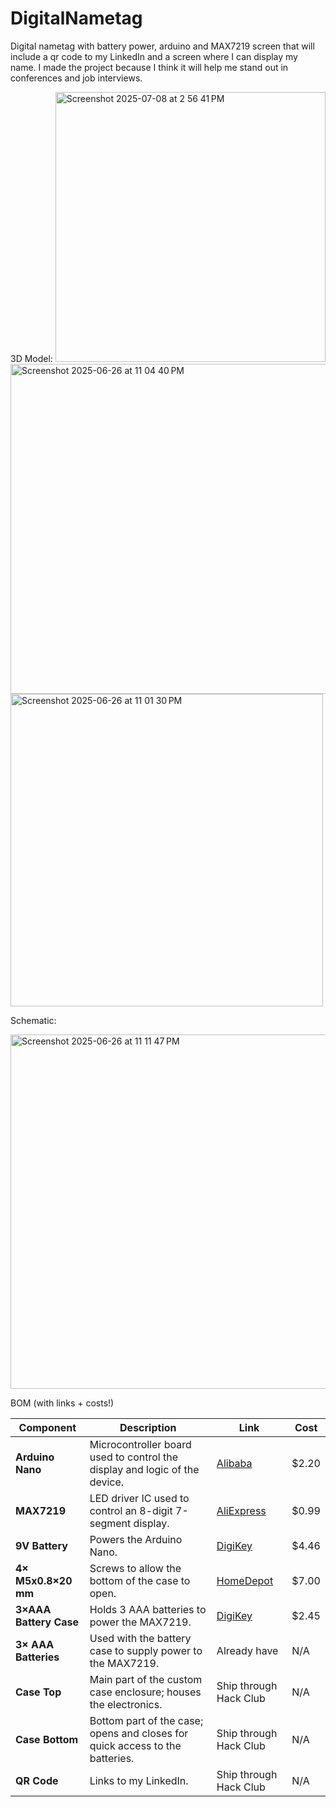 # DigitalNametag
Digital nametag with battery power, arduino and MAX7219 screen that will include a qr code to my LinkedIn and a screen where I can display my name. I made the project because I think it will help me stand out in conferences and job interviews. 


3D Model:
<img width="432" alt="Screenshot 2025-07-08 at 2 56 41 PM" src="https://github.com/user-attachments/assets/9c0de57f-cd84-42bb-9496-d634fc92edc9" />
<img width="528" alt="Screenshot 2025-06-26 at 11 04 40 PM" src="https://github.com/user-attachments/assets/4953f7a0-eed6-4406-aeef-a10927daa06b" />
<img width="500" alt="Screenshot 2025-06-26 at 11 01 30 PM" src="https://github.com/user-attachments/assets/46b5e188-b0d6-46b6-ac65-5fa42048e398" />

Schematic: 

<img width="567" alt="Screenshot 2025-06-26 at 11 11 47 PM" src="https://github.com/user-attachments/assets/37e26f06-32ff-4df7-9e77-6cce48dde893" />


BOM (with links + costs!) 



| Component              | Description                                                                  | Link                                                                                                 | Cost     |
| ---------------------- | ---------------------------------------------------------------------------- | ---------------------------------------------------------------------------------------------------- | -------- |
| **Arduino Nano**       | Microcontroller board used to control the display and logic of the device.   | [Alibaba](https://www.alibaba.com/pla/good-quality-Arduino-Nano-V30-CH340G_1600942840347.html)       | \$2.20   |
| **MAX7219**            | LED driver IC used to control an 8-digit 7-segment display.                  | [AliExpress](https://www.aliexpress.us/item/3256805668841965.html)                                   | \$0.99   |
| **9V Battery**         | Powers the Arduino Nano.                                                     | [DigiKey](https://www.digikey.com/en/products/detail/duracell-industrial-operations-inc/9V/21259959) | \$4.46   |
| **4× M5x0.8×20 mm**    | Screws to allow the bottom of the case to open.                              | [HomeDepot](https://www.homedepot.com/pep/Everbilt-M5-0-8-x-20mm-Zinc-Pan-Head-Phillips-Drive-Machine-Screw-4-Pieces)                                                                                                                                 | \$7.00 |
| **3×AAA Battery Case** | Holds 3 AAA batteries to power the MAX7219.                                  | [DigiKey](https://www.digikey.com/en/products/detail/keystone-electronics/2484CN/7385289)            | \$2.45   |
| **3× AAA Batteries**   | Used with the battery case to supply power to the MAX7219.                   | Already have                                                                                         | N/A      |
| **Case Top**           | Main part of the custom case enclosure; houses the electronics.              | Ship through Hack Club                                                                               | N/A      |
| **Case Bottom**        | Bottom part of the case; opens and closes for quick access to the batteries. | Ship through Hack Club                                                                               | N/A      |
| **QR Code**            | Links to my LinkedIn.                                                        | Ship through Hack Club                                                                               | N/A      |


